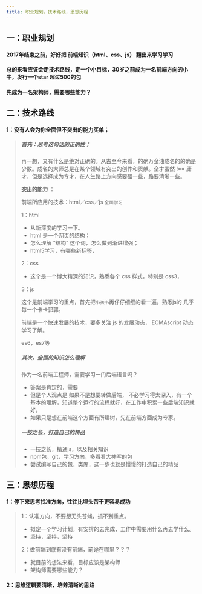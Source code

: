 ```yaml
---
title: 职业规划，技术路线，思想历程
---
```




## 一：职业规划

#### 2017年结束之前，好好把 前端知识（html、css、js） 翻出来学习学习

#### 总的来看应该会走技术路线，定一个小目标，30岁之前成为一名前端方向的小牛，发行一个star 超过500的包

#### 先成为一名架构师，需要哪些能力？





## 二：技术路线

#### 1：没有人会为你全面但不突出的能力买单；

> ##### 首先：思考这句话的正确性；
>
> 再一想，又有什么是绝对正确的。从古至今来看，的确万金油成名的的确是少数。成名的大师总是在某个领域有突出的创作和贡献。全才虽然 !== 庸才，但是选择成为专才，在人生路上方向感要强一些，路要清晰一些。
>
> **突出的能力** ：
>
> 前端所应用的技术：html／css／js `全面学习`
>
> 1：html
>
> - 从新深度的学习一下。
> - html 是一个网页的结构；
> - 怎么理解 “结构” 这个词，怎么做到渐进增强；
> - html5学习，有哪些新标签，
>
> 2：css
>
> - 这个是一个博大精深的知识，熟悉各个 css 样式，特别是 css3，
>
> 3：js
>
> 这个是前端学习的重点，首先把`小孩书`再仔仔细细的看一遍。熟悉js的 几乎 每一个卡卡郭郭。
>
> 前端是一个快速发展的技术，要多关注 js 的发展动态， ECMAscript 动态 学习了解。
>
> es6，es7等
>
> ##### 其次，全面的知识怎么理解
>
> 作为一名前端工程师，需要学习一门后端语言吗？
>
> - 答案是肯定的，需要
> - 但是个人观点是 如果不是想要转做后端， 不必学习得太深入，有一个基本的理解，知道整个运行的流程就好，在工作中积累一些后端知识就好。
> - 如果只是想在前端这个方面有所建树，先在前端方面成为专家。
>
> ##### 一技之长，打造自己的精品
>
> - 一技之长，精通js，以及相关知识
> - npm包，git，学习方向，多看看大神写的包
> - 尝试编写自己的包，类库，这一步也就是慢慢的打造自己的精品



## 三：思想历程

#### 1：停下来思考找准方向，往往比埋头苦干更容易成功

> 1：认准方向，不要想无头苍蝇，抓不到重点。
>
> - 拟定一个学习计划，有安排的去完成，工作中需要用什么再去学什么。
> - 坚持，坚持，坚持
>
> 2：做前端到底有没有前端，前途在哪里？？？
>
> - 就目前的想法来看，目标应该是架构师
> - 架构师需要哪些能力？

#### 2：思维逻辑要清晰，培养清晰的思路

